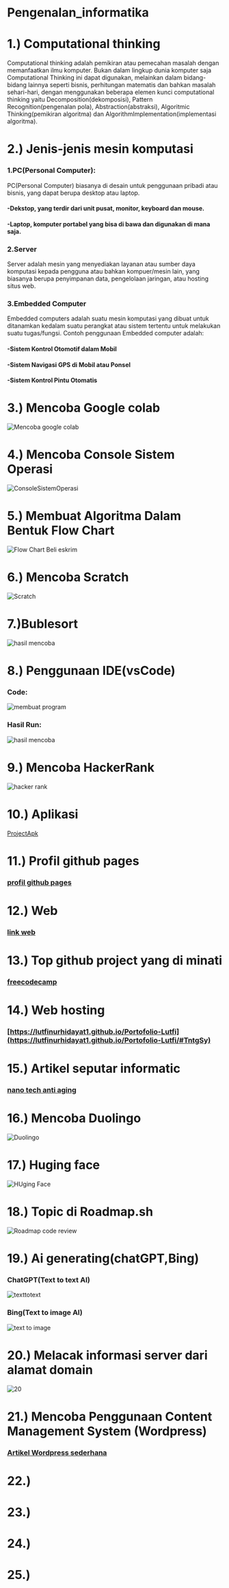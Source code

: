 # Pengenalan_informatika
# 1.) Computational thinking
Computational thinking adalah pemikiran atau pemecahan masalah dengan memanfaatkan ilmu komputer. Bukan dalam lingkup dunia komputer saja Computational Thinking ini dapat digunakan, melainkan dalam bidang-bidang lainnya seperti bisnis, perhitungan matematis dan bahkan masalah sehari-hari, dengan menggunakan beberapa elemen kunci computational thinking yaitu Decomposition(dekomposisi), Pattern Recognition(pengenalan pola), Abstraction(abstraksi), Algoritmic Thinking(pemikiran algoritma) dan AlgorithmImplementation(implementasi algoritma).

# 2.) Jenis-jenis mesin komputasi 
### 1.PC(Personal Computer):
PC(Personal Computer) biasanya di desain untuk penggunaan pribadi atau bisnis, yang dapat berupa desktop atau laptop.
 #### -Dekstop, yang terdir dari unit pusat, monitor, keyboard dan mouse. 
 #### -Laptop, komputer portabel yang bisa di bawa dan digunakan di mana saja.
### 2.Server
Server adalah mesin yang menyediakan layanan atau sumber daya komputasi kepada pengguna atau bahkan kompuer/mesin lain, yang biasanya berupa penyimpanan data, pengelolaan jaringan, atau hosting situs web.
### 3.Embedded Computer
Embedded computers adalah suatu mesin komputasi yang dibuat untuk ditanamkan kedalam suatu perangkat atau sistem tertentu untuk melakukan suatu tugas/fungsi. Contoh penggunaan Embedded computer adalah:
#### -Sistem Kontrol Otomotif dalam Mobil
#### -Sistem Navigasi GPS di Mobil atau Ponsel
#### -Sistem Kontrol Pintu Otomatis

# 3.) Mencoba Google colab
![Mencoba google colab](https://drive.google.com/uc?id=1yA5F_bfX7KJ2SNTO1dUmdctfsU7LLiMh)

# 4.) Mencoba Console Sistem Operasi
![ConsoleSistemOperasi](https://drive.google.com/uc?id=1hsZbsl8hf00gvmhBuR4fDcc4UvhDTU9M)

# 5.) Membuat Algoritma Dalam Bentuk Flow Chart
![Flow Chart Beli eskrim](https://drive.google.com/uc?id=1LuOs6zqbfwKOTSUTm_9MnglPW3BkZaMs)

# 6.) Mencoba Scratch
![Scratch](https://drive.google.com/uc?id=1qdaTXvH_DuTPKLSSdno611ayBHVTEMxX)

# 7.)Bublesort
![hasil mencoba](https://drive.google.com/uc?id=13aVXRI5lmAfbjxGWpdS1Q1K-mWaiCvCv)

# 8.) Penggunaan IDE(vsCode)
### Code:
![membuat program](https://drive.google.com/uc?id=1tnkZutsUCG3TetNFRqKBx54c_W-86SVy)
### Hasil Run:
![hasil mencoba](https://drive.google.com/uc?id=13aVXRI5lmAfbjxGWpdS1Q1K-mWaiCvCv)

# 9.) Mencoba HackerRank
![hacker rank](https://drive.google.com/uc?id=1LnJcFBYlHzFOyYbW1tYDerRh-vfeW54z)

# 10.) Aplikasi
[ProjectApk](https://github.com/LutfiNurhidayat1/ProjectApk/blob/main/About_My_Apk.md)

# 11.) Profil github pages
### [profil github pages](https://lutfinurhidayat1.github.io/Portofolio-Lutfi/#TntgSy)

# 12.) Web
### [link web](https://lutfinurhidayat1.github.io/Portofolio-Lutfi/#TntgSy)

# 13.) Top github project yang di minati
### [freecodecamp](https://drive.google.com/uc?id=1N3r69ZU_34DaTxEWkIwT8Hna_7tt3ojm)

# 14.) Web hosting
### [https://lutfinurhidayat1.github.io/Portofolio-Lutfi](https://lutfinurhidayat1.github.io/Portofolio-Lutfi/#TntgSy)

# 15.) Artikel seputar informatic
### [nano tech anti aging](https://drive.google.com/uc?id=15Zuvgg_u2xmIuj4iTfjZyvQLeU14MRkt)

# 16.) Mencoba Duolingo
![Duolingo](https://drive.google.com/uc?id=1unFhyK8sl-g8emL9nwppTdkLk0W17NWA)

# 17.) Huging face
![HUging Face](https://drive.google.com/uc?id=1lG9UlsbHYEbXdDshiAIC7ofAVPGhatK8)

# 18.) Topic di Roadmap.sh
![Roadmap code review](https://drive.google.com/uc?id=1C1-Lvvje-XZ8ZnY1yaSlcGV3JAq-1_v5)

# 19.) Ai generating(chatGPT,Bing)
### ChatGPT(Text to text AI)
![texttotext](https://drive.google.com/uc?id=1Zo8NPTqUqDncKx8_km2FMkWmBwvsSSYs)
### Bing(Text to image AI)
![text to image](https://drive.google.com/uc?id=1OrcHfNW8BChGd7JODoCZA-VfsPDLMXWu)

# 20.) Melacak informasi server dari alamat domain
![20](https://drive.google.com/uc?id=1pv0f6z4quaiBd9-3qTXnIqgsUwTuYOQA)

# 21.) Mencoba Penggunaan Content Management System (Wordpress)
### [Artikel Wordpress sederhana](https://lutfi01nurhidayat0504.wordpress.com/2024/01/03/tujuan-seharusnya-dalam-membaca-al-quran/)

# 22.)

# 23.)

# 24.)

# 25.)
